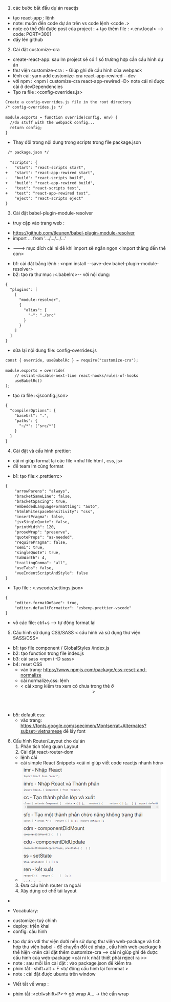 1. các bước bắt đầu dự án reactjs

-   tạo react-app : lệnh <npx create-react-app titok>
-   note: muốn đến code dự án trên vs code lệnh <code .>
-   note có thể đổi được post của project : + tạo thêm file : <.env.local> --> code: PORT=3001
-   đẩy lên github

2. Cài đặt customize-cra

-   create-react-app: sau lm project sẽ có 1 số trường hợp cần cấu hình dự án
-   thư viện customize-cra : - Giúp ghi đè cấu hình của webpack
-   lênh cài: yarn add customize-cra react-app-rewired --dev
-   với npm : <npm i customize-cra react-app-rewired -D> note cái ni được cài ở devDependencies
-   Tạo ra file :<config-overrides.js>

```
Create a config-overrides.js file in the root directory
/* config-overrides.js */

module.exports = function override(config, env) {
  //do stuff with the webpack config...
  return config;
}

```

-   Thay đổi trong nội dung trong scripts trong file package.json

```
 /* package.json */

  "scripts": {
-   "start": "react-scripts start",
+   "start": "react-app-rewired start",
-   "build": "react-scripts build",
+   "build": "react-app-rewired build",
-   "test": "react-scripts test",
+   "test": "react-app-rewired test",
    "eject": "react-scripts eject"
}
```

3. Cài đặt babel-plugin-module-resolver

-   truy cập vào trang web :

*   https://github.com/tleunen/babel-plugin-module-resolver
*   import ... from '.../.../.../...'

-   ---> mục đích cài ni để khi import sẽ ngắn ngọn <import thẳng đến thẻ con>

*   b1: cài đặt bằng lệnh : <npm install --save-dev babel-plugin-module-resolver>
*   b2: tạo ra thư mục :<.babelrc>-- với nội dung:

```
{
  "plugins": [
    [
      "module-resolver",
      {
        "alias": {
          "~": "./src"
        }
      }
    ]
  ]
}
```

-   sửa lại nội dung file: config-overrides.js

```
const { override, useBabelRc } = require("customize-cra");

module.exports = override(
    // eslint-disable-next-line react-hooks/rules-of-hooks
    useBabelRc()
);
```

-   tạo ra file :<jsconfig.json>

```
{
  "compilerOptions": {
    "baseUrl": ".",
    "paths": {
      "~/*": ["src/*"]
    }
  }
}
```

4. Cài đặt và cấu hình prettier:

-   cái ni giúp format lại các file <như file html , css, js>
-   để team lm cùng format

*   b1: tạo file:<.prettierrc>

```
{
    "arrowParens": "always",
    "bracketSameLine": false,
    "bracketSpacing": true,
    "embeddedLanguageFormatting": "auto",
    "htmlWhitespaceSensitivity": "css",
    "insertPragma": false,
    "jsxSingleQuote": false,
    "printWidth": 120,
    "proseWrap": "preserve",
    "quoteProps": "as-needed",
    "requirePragma": false,
    "semi": true,
    "singleQuote": true,
    "tabWidth": 4,
    "trailingComma": "all",
    "useTabs": false,
    "vueIndentScriptAndStyle": false
}
```

-   Tạo file : <.vscode/settings.json>

```
{
    "editor.formatOnSave": true,
    "editor.defaultFormatter": "esbenp.prettier-vscode"
}
```

-   vô các file: ctrl+s --> tự động format lại

5. Cấu hình sử dụng CSS/SASS
   < cấu hình và sử dụng thư viện SASS/CSS>

-   b1: tạo file component / GlobalStyles /index.js
-   b2: tạo function trong file index.js
-   b3: cài sass <npm i -D sass>
-   b4: reset CSS
    -   vào trang: <https://www.npmjs.com/package/css-reset-and-normalize>
    -   cài normalize.css: lệnh <npm i normalize.css>
    -   < cài xong kiểm tra xem có chưa trong thẻ <styles> ở <header>>
-   b5: default css:
    -   vào trang: <https://fonts.google.com/specimen/Montserrat+Alternates?subset=vietnamese> để lấy font

6.  Cấu hình Router/Layout cho dự án
    1.  Phân tích tổng quan Layout
    2.  Cài đặt react-router-dom
    -   lệnh cài <npm i react-router-dom>
    -   cài simple React Snippets <cái ni giúp viết code reactjs nhanh hơn>
    -   ![img](./assets/img/Capture.PNG)
    3.  Đưa cấu hình router ra ngoài
    4.  Xây dựng cơ chế tải layout

-

-   Vocabulary:

*   customize: tuỳ chỉnh
*   deploy: triển khai
*   config: cấu hình

-   tạo dự án với thư viện <create react app> dưới nền sử dụng thư viện web-package và tich hợp thư viện babel - để chuyển đổi cú pháp , cấu hình web-package k thể hiện <nên cài đặt thêm customize-cra ==> cái ni giúp ghi đè được cấu hình của web-package <cái ni k nhất thiết phải reject ra >>
-   note : sau mỗi lần cài đặt : vào package.json để kiểm tra
-   phím tắt : shift+alt + F <tự động cấu hình lại formmat >
-   note : cài đặt được ubuntu trên window

*   Viết tắt về wrap :

-   phím tắt :<ctrl+shift+P>-> gõ wrap A... -> thẻ cần wrap

